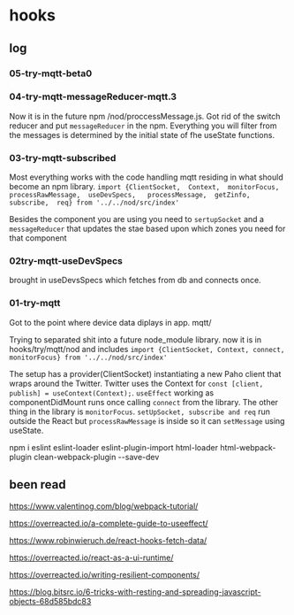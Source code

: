 
# hooks


## log
### 05-try-mqtt-beta0
### 04-try-mqtt-messageReducer-mqtt.3
Now it is in the future npm /nod/proccessMessage.js. Got rid of the switch reducer and put `messageReducer` in the npm. Everything you will filter from the messages is determined by the initial state of fhe useState functions.
### 03-try-mqtt-subscribed
Most everything works with the code handling mqtt residing in what should become an npm library. 
`
    import {ClientSocket, 
      Context, 
      monitorFocus, 
      processRawMessage, 
      useDevSpecs,  
      processMessage, 
      getZinfo, 
      subscribe, 
      req} from '../../nod/src/index'
`

Besides the component you are using you need to `sertupSocket` and a `messageReducer` that updates the stae based upon which zones you need for that component

### 02try-mqtt-useDevSpecs
brought in useDevsSpecs which fetches from db and connects once.
### 01-try-mqtt
Got to the point where device data diplays in app. mqtt/

Trying to separated shit into a future node_module library. now it is in hooks/try/mqtt/nod and includes `import {ClientSocket, Context, connect, monitorFocus} from '../../nod/src/index'`

The setup has a provider(ClientSocket) instantiating a new Paho client that wraps around the Twitter. Twitter uses the Context for `const [client, publish] = useContext(Context);`. `useEffect` working as componentDidMount runs once calling `connect` from the library. The other thing in the library is `monitorFocus`. `setUpSocket, subscribe and req`  run outside the React but `processRawMessage` is inside so it can `setMessage` using useState.



npm i eslint eslint-loader eslint-plugin-import html-loader html-webpack-plugin clean-webpack-plugin --save-dev


## been read

https://www.valentinog.com/blog/webpack-tutorial/

https://overreacted.io/a-complete-guide-to-useeffect/

https://www.robinwieruch.de/react-hooks-fetch-data/

https://overreacted.io/react-as-a-ui-runtime/

https://overreacted.io/writing-resilient-components/

https://blog.bitsrc.io/6-tricks-with-resting-and-spreading-javascript-objects-68d585bdc83